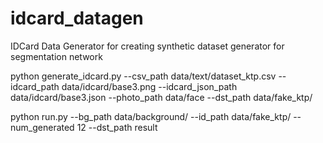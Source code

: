 # idcard_datagen
IDCard Data Generator for creating synthetic dataset generator for segmentation network


python generate_idcard.py --csv_path data/text/dataset_ktp.csv --idcard_path data/idcard/base3.png --idcard_json_path data/idcard/base3.json --photo_path data/face --dst_path data/fake_ktp/

python run.py --bg_path data/background/ --id_path data/fake_ktp/ --num_generated 12 --dst_path result
